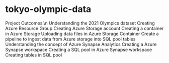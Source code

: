 # tokyo-olympic-data

Project Outcomes:\n
Understanding the 2021 Olympics dataset
Creating Azure Resource Group
Creating Azure Storage account
Creating a container in Azure Storage
Uploading data files in Azure Storage Container
Create a pipeline to ingest data from Azure storage into SQL pool tables
Understanding the concept of Azure Synapse Analytics
Creating a Azure Synapse workspace
Creating a SQL pool in Azure Synapse workspace
Creating tables in SQL pool
